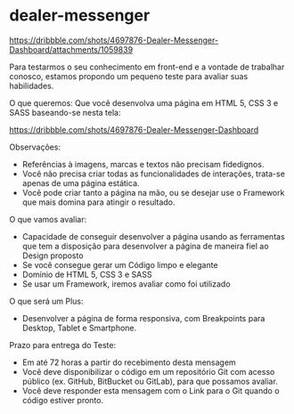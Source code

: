 # dealer-messenger
https://dribbble.com/shots/4697876-Dealer-Messenger-Dashboard/attachments/1059839


Para testarmos o seu conhecimento em front-end e a vontade de trabalhar conosco, estamos propondo um pequeno teste para avaliar suas habilidades.

O que queremos:
Que você desenvolva uma página em HTML 5, CSS 3 e SASS baseando-se nesta tela:

https://dribbble.com/shots/4697876-Dealer-Messenger-Dashboard

Observações:
* Referências à imagens, marcas e textos não precisam fidedignos.
* Você não precisa criar todas as funcionalidades de interações, trata-se apenas de uma página estática.
* Você pode criar tanto a página na mão, ou se desejar use o Framework que mais domina para atingir o resultado.

O que vamos avaliar:
* Capacidade de conseguir desenvolver a página usando as ferramentas que tem a disposição para desenvolver a página de maneira fiel ao Design proposto
* Se você consegue gerar um Código limpo e elegante
* Domínio de HTML 5, CSS 3 e SASS
* Se usar um Framework, iremos avaliar como foi utilizado

O que será um Plus:
* Desenvolver a página de forma responsiva, com Breakpoints para Desktop, Tablet e Smartphone.

Prazo para entrega do Teste:
* Em até 72 horas a partir do recebimento desta mensagem
* Você deve disponibilizar o código em um repositório Git com acesso público (ex. GitHub, BitBucket ou GitLab), para que possamos avaliar.
* Você deve responder esta mensagem com o Link para o Git quando o código estiver pronto.
